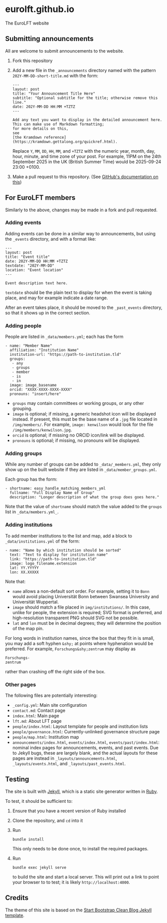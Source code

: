 # eurolft.github.io

The EuroLFT website

## Submitting announcements

All are welcome to submit announcements to the website.

1. Fork this repository
2. Add a new file in the `_announcements` directory
   named with the pattern `202Y-MM-DD-short-title.md`
   with the form:

   ~~~
   ---
   layout: post
   title: "Your Announcement Title Here"
   subtitle: "Optional subtitle for the title; otherwise remove this line."
   date: 202Y-MM-DD HH:MM +TZTZ
   ---
   
   Add any text you want to display in the detailed announcement here.
   This can make use of Markdown formatting;
   for more details on this,
   see
   [the Kramdown reference](https://kramdown.gettalong.org/quickref.html).
   ~~~

   Replace `Y`, `MM`, `DD`, `HH`, `MM`, and `+TZTZ` with
   the numeric year, month, day, hour, minute, and time zone of your post.
   For example,
   11PM on the 24th September 2025 in the UK
   (British Summer Time)
   would be 2025-09-24 23:00 +0100.
3. Make a pull request to this repository.
   (See [GitHub's documentation on this][gh-pr])

## For EuroLFT members

Similarly to the above,
changes may be made in a fork and pull requested.

### Adding events

Adding events can be done in a similar way to announcements,
but using the `_events` directory,
and with a format like:

~~~
---
layout: post
title: "Event title"
date: 202Y-MM-DD HH:MM +TZTZ
textdate: "202Y-MM-DD"
location: "Event location"
---

Event description text here.
~~~

`textdate` should be the plain text to display for when the event is taking place,
and may for example indicate a date range.

After an event takes place,
it should be moved to the `_past_events` directory,
so that it shows up in the correct section.

### Adding people

People are listed in `_data/members.yml`;
each has the form

~~~
- name: "Member Name"
  affiliation: "Institution Name"
  institution-url: "https://path-to-institution.tld"
  groups:
   - any
   - groups
   - member
   - is
   - in
  image: image_basename
  orcid: "XXXX-XXXX-XXXX-XXXX"
  pronouns: "insert/here"
~~~

- `groups` may contain committees or working groups,
  or any other grouping.
- `image` is optional;
  if missing,
  a generic headshot icon will be displayed instead.
  If present,
  this must be the base name of a `.jpg` file located in `/img/members/`.
  For example,
  `image: kenwilson`
  would look for the file `/img/members/kenwilson.jpg`.
- `orcid` is optional;
  if missing
  no ORCID icon/link will be displayed.
- `pronouns` is optional;
 if missing,
 no pronouns will be displayed.

### Adding groups

While any number of groups can be added to `_data/_members.yml`,
they only show up on the built website if they are listed in `_data/member_groups.yml`.

Each group has the form:

~~~
- shortname: easy_handle_matching_members_yml
  fullname: "Full Display Name of Group"
  description: "Longer description of what the group does goes here."
~~~

Note that the value of `shortname`
should match the value added to the `groups` list in `_data/members.yml_`.

### Adding institutions

To add member institutions to the list and map,
add a block to `_data/institutions.yml` of the form:

~~~
- name: "Name by which institution should be sorted"
  text: "Text to display for institution name"
  link: "https://path-to-institution.tld"
  image: logo_filename.extension
  lat: YY.YYYYY
  lon: XX.XXXXX
~~~

Note that:

- `name` allows a non-default sort order.
  For example,
  setting it to `Bonn` would avoid placing
  Universität Bonn
  between Swansea University and Universität Wuppertal.
- `image` should match a file placed in `img/institutions/`.
  In this case,
  unlike for people,
  the extension is required;
  SVG format is preferred,
  and high-resolution transparent PNG should SVG not be possible.
- `lat` and `lon` must be in decimal degrees;
  they will determine the position of the map pin.

For long words in institution names,
since the box that they fit in is small,
you may add a soft hyphen `&shy;` at points where hyphenation would be preferred.
For example,
`Forschungs&shy;zentrum`
may display as

```
Forschungs-
zentrum
```

rather than crashing off the right side of the box.

### Other pages

The following files are potentially interesting:

- `_config.yml`: Main site configuration
- `contact.md`: Contact page
- `index.html`: Main page
- `lft.md`: About LFT page
- `people/index.html`: Layout template for people and institution lists
- `people/governance.html`: Currently-unlinked governance structure page
- `people/map.html`: Institution map
- `announcements/index.html`, `events/index.html`, `events/past/index.html`:
  nominal index pages for announcements, events, and past events.
  Due to Jekyll bugs,
  these are largely blank,
  and the actual layouts for these pages are instead in
  `_layouts/announcements.html`,
  `_layouts/events.html`,
  and `_layouts/past_events.html`.

## Testing

The site is built with [Jekyll][jekyll],
which is a static site generator written in [Ruby][ruby].

To test,
it should be sufficient to:

1. Ensure that you have a recent version of Ruby installed
2. Clone the repository, and `cd` into it
3. Run

   ~~~
   bundle install
   ~~~

   This only needs to be done once,
   to install the required packages.
   
4. Run

   ~~~
   bundle exec jekyll serve
   ~~~
   
   to build the site and start a local server.
   This will print out a link to point your browser to to test;
   it is likely `http://localhost:4000`.

## Credits

The theme of this site is based on
the [Start Bootstrap Clean Blog Jekyll template][startbootstrap].

[gh-pr]: https://docs.github.com/en/pull-requests/collaborating-with-pull-requests/proposing-changes-to-your-work-with-pull-requests/creating-a-pull-request
[jekyll]: https://jekyllrb.com
[ruby]: https://www.ruby-lang.org/en/
[startbootstrap]: https://github.com/StartBootstrap/startbootstrap-clean-blog-jekyll
